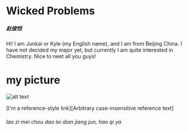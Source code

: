# Wicked Problems
##### 赵俊恺
Hi! I am Junkai or Kyle (my English name), and I am from Beijing China. I have not decided my major yet, but currently I am quite interested in Chemistry. Nice to neet all you guys!
# my picture 
![alt text](http://5b0988e595225.cdn.sohucs.com/images/20171122/d63ec3adb4404b0398192210543b0726.jpeg)

[I'm a reference-style link][Arbitrary case-insensitive reference text]

###### lao zi mei chou dao lei dian jiang jun, hao qi ya 



